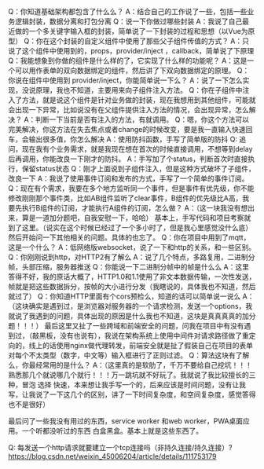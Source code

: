 Q：你知道基础架构都包含了什么么？
A：结合自己的工作说了一些，包括一些业务逻辑封装，数据分离和打包分离
Q：说一下你做过哪些封装
A：我说了自己最近做的一个多关键字输入框的封装，简单说了一下封装的过程和思想（以Vue为原型）
Q：你在这个封装的自定义组件中使用了那些父子组件传值的方式？
A：只说了这个组件中使用到的，props，provider/inject ，callback，简单说了下原理
Q：我能想象到你做的组件是什么样的了，它实现了什么样的功能呢？
A：这是一个可以用作表单的双向数据绑定的组件，然后讲了下双向数据绑定的原理。
Q：你说在组件中使用到 provider/inject，你能简单说一下么？
A：说了一下怎么实现，没说原理，我也不知道，主要用来向子组件注入方法。
Q：你在子组件中注入了方法，就是说这个组件是针对业务做的封装，现在我想用到其他组件，可能就会出现一下异常，比如说没有在父组件提供注入方法的情况，会出现异常，怎么解决？
A：判断一下当前是否有注入的方法，有就调用。
Q：嗯，你这个方法可以完美解决，你这方法在失去焦点或者change的时候改变，要是我一直输入快速回车，会输出很多值，你怎么解决
A：使用防抖函数，手写了简单版的防抖
Q:  追问，现在我有个业务需求，就是我现在想在首次的时候直接调用，不想等到delay后再调用，你能改良一下刚才的防抖。
A：手写加了个status，判断首次时直接执行，保留status状态
Q：刚才上面说到子组件注入，但是这种方式破坏了子组件，改良一下
A：我说了使用事件订阅和发布的方式，手写了一个简单的事件订阅。
Q：现在有个需求，我要在多个地方监听同一个事件，但是事件有优先级，你不能修改刚刚那个事件类，比如AB组件监听了clear事件，B组件的优先级比A高，我要先执行B组件的订阅，才能执行A组件的订阅，怎么做？
A：（这一块我没有想出来，算是一道加分题吧，自我安慰一下，哈哈）
基本上，手写代码和项目考察就到了这里。（说实在这个时候已经过了一个多小时了，但是我心里感觉没什么底）然后开始问一下其他相关的问题。具体的也忘了。
Q：你在项目中用到了mqtt，这是一个什么？
A：低网络版websocket，说了一下和http的关系，和一些区别。
Q：你刚刚说到http，对HTTP2有了解么
A：说了几个特点，多路复用，二进制分帧，头部压缩，服务器推送
Q：你能说一下二进制分帧中的帧是什么么
A：这里答得不好，我的原话大概了，HTTP1.0和1.1使用了非文本数据传输，一次性发送，帧就是把这些数据拆分，按帧的大小进行分发（我瞎说的，具体我也不知道，然后就过了）
Q：你知道HTTP里面有个cors预检么，知道的话可以简单说一说么
A：（这块确实是遇到过，是浏览器对服务器的一个请求检测，发送一个options，我就说了我遇到的问题，具体出现的原因是什么我也不知道，这块是真真真真的加分题！！！）
最后这里又扯了一些跨域和前端安全的问题，问我在项目中有没有遇到过，（敲黑板，没有也说有），我说在架构系统上使用中间件对请求路径做了重定向的，线上的话使用nginx做代理转发，前端安全就是扯了假装自己在项目的表单对每个不太类型（数字，中文等）输入框进行了正则过滤。
Q：算法这块有了解么，你最经常用的是什么？
A：（这里真的是软肋了，千万不要给自己挖坑！！！熟悉那几个就说哪几个就行！！！万一跳坑就不好玩了。我就说了我比较擅长的三种，冒泡 选择 快速，本来想让我手写一个的，后来应该是时间问题，没有让我写，让我说了一下这几个的区别，讲了一下时间复杂度，和空间复杂度，感觉答得也不是很好）

最后问了一些我没有用过的东西，service worker 和web worker，PWA桌面应用。一个听都没听过的东西 白盒黑盒。基本上就是这些东西了。

Q: 每发送一个http请求就要建立一个tcp连接吗（非持久连接/持久连接）?
https://blog.csdn.net/weixin_45006204/article/details/111753179












